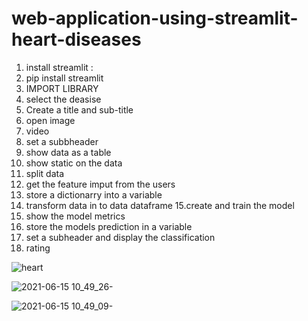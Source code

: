 # web-application-using-streamlit-heart-diseases
1. install streamlit :
2. pip install streamlit
3. IMPORT LIBRARY
4. select the deasise
5. Create a title and sub-title
6. open image
7. video
8. set a subbheader
9. show data as a table
10. show static on the data
11. split data
12. get the feature imput from the users
13. store a dictionarry into a variable
14. transform data in to data dataframe
15.create and train the model
16. show the model metrics
17. store the models prediction in a variable
18. set a subheader and display the classification
19. rating


![heart](https://user-images.githubusercontent.com/73725029/122032343-74669d00-cdc7-11eb-8d4d-aaf51cb4e926.png)

![2021-06-15 10_49_26-](https://user-images.githubusercontent.com/73725029/122032314-6d3f8f00-cdc7-11eb-8dca-212a5c44fd15.png)

![2021-06-15 10_49_09-](https://user-images.githubusercontent.com/73725029/122032317-6e70bc00-cdc7-11eb-8536-223592af1e50.png)

